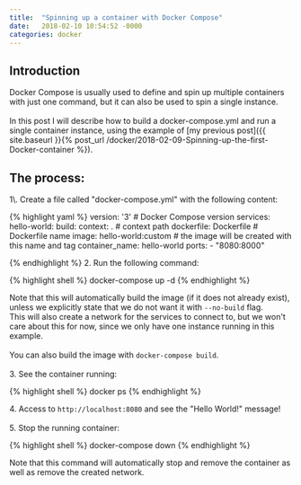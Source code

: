 ```yaml
---
title:  "Spinning up a container with Docker Compose"
date:   2018-02-10 10:54:52 -0000
categories: docker
---
```

<h2>Introduction</h2>
Docker Compose is usually used to define and spin up multiple containers with
just one command, but it can also be used to spin a single instance.
<br/>
<br/>
In this post I will describe how to build a docker-compose.yml and run a single
container instance, using the example of
[my previous post]({{ site.baseurl }}{% post_url /docker/2018-02-09-Spinning-up-the-first-Docker-container %}).
<br/>
<h2>The process:</h2>
1\. Create a file called "docker-compose.yml" with the following content:

{% highlight yaml %}
version: '3'   # Docker Compose version
services:
  hello-world:
    build:
      context: .    # context path
      dockerfile: Dockerfile    # Dockerfile name
    image: hello-world:custom    # the image will be created with this name and tag
    container_name: hello-world
    ports:
    - "8080:8000"

{% endhighlight %}
2\. Run the following command:

{% highlight shell %}
docker-compose up -d
{% endhighlight %}

Note that this will automatically build the image (if it does not already
exist), unless we explicitly state that we do not want it with `--no-build`
flag.
<br/>
This will also create a network for the services to connect to, but we won't
care about this for now, since we only have one instance running in this example.
<br/>
<br/>
You can also build the image with `docker-compose build`.
<br/>
<br/>
3\. See the container running:

{% highlight shell %}
docker ps
{% endhighlight %}

4\. Access to `http://localhost:8080` and see the "Hello World!" message!
<br/>
<br/>
5\. Stop the running container:

{% highlight shell %}
docker-compose down
{% endhighlight %}

Note that this command will automatically stop and remove the container as well
as remove the created network.
